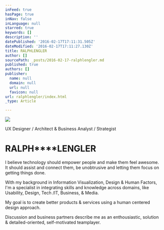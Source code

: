 ```yaml
---
inFeed: true
hasPage: true
inNav: false
inLanguage: null
starred: true
keywords: []
description: ''
datePublished: '2016-02-17T17:11:31.505Z'
dateModified: '2016-02-17T17:11:27.130Z'
title: RALPHLENGLER
author: []
sourcePath: _posts/2016-02-17-ralphlengler.md
published: true
authors: []
publisher:
  name: null
  domain: null
  url: null
  favicon: null
url: ralphlengler/index.html
_type: Article

---
```

![](https://the-grid-user-content.s3-us-west-2.amazonaws.com/678bd756-2f2f-4b22-8748-e9b30a3dd81a.jpg)

UX Designer / Architect & Business Analyst / Strategist

# **RALPH****LENGLER**

I believe technology should empower people and make them feel awesome. It should assist and connect them, be unobtrusive and letting them focus on getting things done.

With my background in Information Visualization, Design & Human Factors, I'm a specialist in integrating skills and knowledge across domains, like Usability, Design, Tech /IT, Business, & Media.

My goal is to create better products & services using a human centered design approach.

Discussion and business partners describe me as an enthousiastic, solution & detailed-oriented, self-motivated teamplayer.